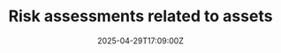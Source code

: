 ---
title: Risk assessments related to assets
linkTitle: Risk assessments related to assets
date: '2025-04-29T17:09:00Z'
weight: 1
description: No content
draft: false
ref: risk-assessments-related-to-assets
---